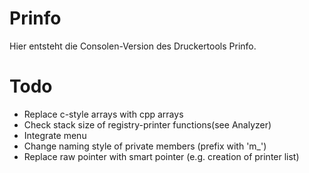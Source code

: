 # Prinfo
Hier entsteht die Consolen-Version des Druckertools Prinfo.

# Todo
* Replace c-style arrays with cpp arrays
* Check stack size of registry-printer functions(see Analyzer)
* Integrate menu
* Change naming style of private members (prefix with 'm_')
* Replace raw pointer with smart pointer (e.g. creation of printer list)